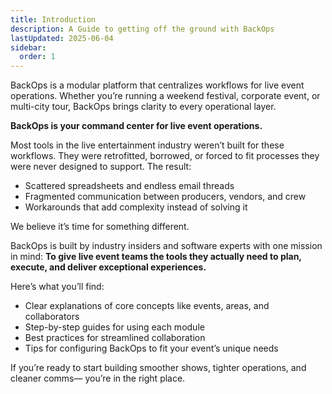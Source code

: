```yaml
---
title: Introduction
description: A Guide to getting off the ground with BackOps
lastUpdated: 2025-06-04
sidebar:
  order: 1
---
```


BackOps is a modular platform that centralizes workflows for live event operations. Whether you’re running a weekend festival, corporate event, or multi-city tour, BackOps brings clarity to every operational layer.

**BackOps is your command center for live event operations.**

Most tools in the live entertainment industry weren’t built for these workflows. They were retrofitted, borrowed, or forced to fit processes they were never designed to support. The result:

- Scattered spreadsheets and endless email threads
- Fragmented communication between producers, vendors, and crew
- Workarounds that add complexity instead of solving it

We believe it’s time for something different.

BackOps is built by industry insiders and software experts with one mission in mind: **To give live event teams the tools they actually need to plan, execute, and deliver exceptional experiences.**

Here’s what you’ll find:
- Clear explanations of core concepts like events, areas, and collaborators
- Step-by-step guides for using each module
- Best practices for streamlined collaboration
- Tips for configuring BackOps to fit your event’s unique needs

If you’re ready to start building smoother shows, tighter operations, and cleaner comms— you’re in the right place.